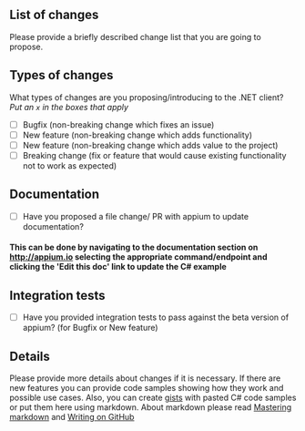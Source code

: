 ## List of changes

Please provide a briefly described change list that you are going to propose. 
 
## Types of changes

What types of changes are you proposing/introducing to the .NET client?
_Put an `x` in the boxes that apply_

- [ ] Bugfix (non-breaking change which fixes an issue)
- [ ] New feature (non-breaking change which adds functionality)
- [ ] New feature (non-breaking change which adds value to the project)
- [ ] Breaking change (fix or feature that would cause existing functionality not to work as expected)

## Documentation
- [ ] Have you proposed a file change/ PR with appium to update documentation? 
#### This can be done by navigating to the documentation section on http://appium.io selecting the appropriate command/endpoint and clicking the 'Edit this doc' link to update the C# example

## Integration tests
- [ ] Have you provided integration tests to pass against the beta version of appium? (for Bugfix or New feature)

## Details

Please provide more details about changes if it is necessary. If there are new features you can provide code samples showing how they work and possible use cases. Also, you can create [gists](https://gist.github.com) with pasted C# code samples or put them here using markdown. 
About markdown please read [Mastering markdown](https://guides.github.com/features/mastering-markdown/) and [Writing on GitHub](https://help.github.com/categories/writing-on-github/) 
